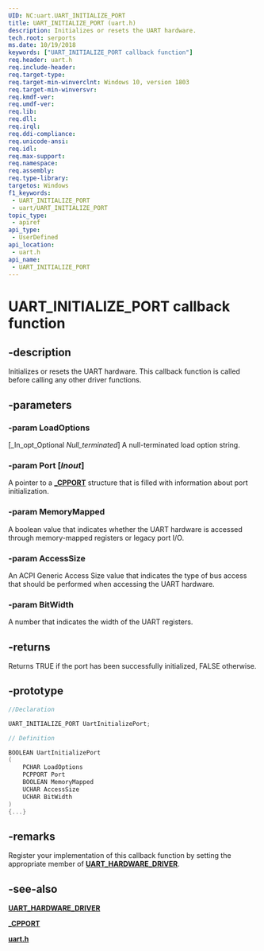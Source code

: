 ```yaml
---
UID: NC:uart.UART_INITIALIZE_PORT
title: UART_INITIALIZE_PORT (uart.h)
description: Initializes or resets the UART hardware.
tech.root: serports
ms.date: 10/19/2018
keywords: ["UART_INITIALIZE_PORT callback function"]
req.header: uart.h
req.include-header: 
req.target-type: 
req.target-min-winverclnt: Windows 10, version 1803
req.target-min-winversvr: 
req.kmdf-ver: 
req.umdf-ver: 
req.lib: 
req.dll: 
req.irql: 
req.ddi-compliance: 
req.unicode-ansi: 
req.idl: 
req.max-support: 
req.namespace: 
req.assembly: 
req.type-library: 
targetos: Windows
f1_keywords:
 - UART_INITIALIZE_PORT
 - uart/UART_INITIALIZE_PORT
topic_type:
 - apiref
api_type:
 - UserDefined
api_location:
 - uart.h
api_name:
 - UART_INITIALIZE_PORT
---
```


# UART_INITIALIZE_PORT callback function


## -description

Initializes or resets the UART hardware. This callback function is called before calling any other driver functions.

## -parameters

### -param LoadOptions

 [_In_opt_Optional _Null_terminated_] A null-terminated load option string.

### -param Port [_Inout_]

A pointer to a [**_CPPORT**](ns-uart-_cpport.md) structure that is filled with information about port initialization.

### -param MemoryMapped

A boolean value that indicates whether the UART hardware is accessed through memory-mapped registers or legacy port I/O.

### -param AccessSize

An ACPI Generic Access Size value that indicates the type of bus access that should be performed when accessing the UART hardware.

### -param BitWidth

A number that indicates the width of the UART registers.

## -returns

Returns TRUE if the port has been successfully initialized, FALSE otherwise.

## -prototype

```cpp
//Declaration

UART_INITIALIZE_PORT UartInitializePort;

// Definition

BOOLEAN UartInitializePort
(
	PCHAR LoadOptions
	PCPPORT Port
	BOOLEAN MemoryMapped
	UCHAR AccessSize
	UCHAR BitWidth
)
{...}

```

## -remarks

Register your implementation of this callback function by setting the appropriate member of [**UART_HARDWARE_DRIVER**](ns-uart-_uart_hardware_driver.md).

## -see-also

[**UART_HARDWARE_DRIVER**](ns-uart-_uart_hardware_driver.md)

[**_CPPORT**](ns-uart-_cpport.md)

[**uart.h**](index.md)